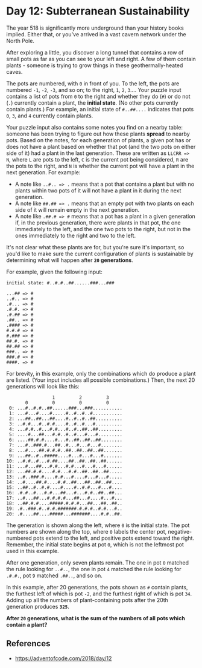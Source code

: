 # Day 12: Subterranean Sustainability

The year 518 is significantly more underground than your history books implied. Either that, or you've arrived in a vast cavern network under the North Pole.

After exploring a little, you discover a long tunnel that contains a row of small pots as far as you can see to your left and right. A few of them contain plants - someone is trying to grow things in these geothermally-heated caves.

The pots are numbered, with `0` in front of you. To the left, the pots are numbered `-1`, `-2`, `-3`, and so on; to the right, `1`, `2`, `3`.... Your puzzle input contains a list of pots from `0` to the right and whether they do (`#`) or do not (`.`) currently contain a plant, the **initial state**. (No other pots currently contain plants.) For example, an initial state of `#..##....` indicates that pots `0`, `3`, and `4` currently contain plants.

Your puzzle input also contains some notes you find on a nearby table: someone has been trying to figure out how these plants **spread** to nearby pots. Based on the notes, for each generation of plants, a given pot has or does not have a plant based on whether that pot (and the two pots on either side of it) had a plant in the last generation. These are written as `LLCRR => N`, where `L` are pots to the left, `C` is the current pot being considered, `R` are the pots to the right, and `N` is whether the current pot will have a plant in the next generation. For example:

- A note like `..#.. => .` means that a pot that contains a plant but with no plants within two pots of it will not have a plant in it during the next generation.
- A note like `##.## => .` means that an empty pot with two plants on each side of it will remain empty in the next generation.
- A note like `.##.# => #` means that a pot has a plant in a given generation if, in the previous generation, there were plants in that pot, the one immediately to the left, and the one two pots to the right, but not in the ones immediately to the right and two to the left.

It's not clear what these plants are for, but you're sure it's important, so you'd like to make sure the current configuration of plants is sustainable by determining what will happen after **`20` generations**.

For example, given the following input:

```
initial state: #..#.#..##......###...###

...## => #
..#.. => #
.#... => #
.#.#. => #
.#.## => #
.##.. => #
.#### => #
#.#.# => #
#.### => #
##.#. => #
##.## => #
###.. => #
###.# => #
####. => #
```

For brevity, in this example, only the combinations which do produce a plant are listed. (Your input includes all possible combinations.) Then, the next 20 generations will look like this:

```
                 1         2         3
       0         0         0         0
 0: ...#..#.#..##......###...###...........
 1: ...#...#....#.....#..#..#..#...........
 2: ...##..##...##....#..#..#..##..........
 3: ..#.#...#..#.#....#..#..#...#..........
 4: ...#.#..#...#.#...#..#..##..##.........
 5: ....#...##...#.#..#..#...#...#.........
 6: ....##.#.#....#...#..##..##..##........
 7: ...#..###.#...##..#...#...#...#........
 8: ...#....##.#.#.#..##..##..##..##.......
 9: ...##..#..#####....#...#...#...#.......
10: ..#.#..#...#.##....##..##..##..##......
11: ...#...##...#.#...#.#...#...#...#......
12: ...##.#.#....#.#...#.#..##..##..##.....
13: ..#..###.#....#.#...#....#...#...#.....
14: ..#....##.#....#.#..##...##..##..##....
15: ..##..#..#.#....#....#..#.#...#...#....
16: .#.#..#...#.#...##...#...#.#..##..##...
17: ..#...##...#.#.#.#...##...#....#...#...
18: ..##.#.#....#####.#.#.#...##...##..##..
19: .#..###.#..#.#.#######.#.#.#..#.#...#..
20: .#....##....#####...#######....#.#..##.
```

The generation is shown along the left, where `0` is the initial state. The pot numbers are shown along the top, where `0` labels the center pot, negative-numbered pots extend to the left, and positive pots extend toward the right. Remember, the initial state begins at pot `0`, which is not the leftmost pot used in this example.

After one generation, only seven plants remain. The one in pot `0` matched the rule looking for `..#..`, the one in pot `4` matched the rule looking for `.#.#.`, pot `9` matched `.##..`, and so on.

In this example, after 20 generations, the pots shown as `#` contain plants, the furthest left of which is pot `-2`, and the furthest right of which is pot `34`. Adding up all the numbers of plant-containing pots after the 20th generation produces **`325`**.

**After `20` generations, what is the sum of the numbers of all pots which contain a plant?**

## References
- https://adventofcode.com/2018/day/12
